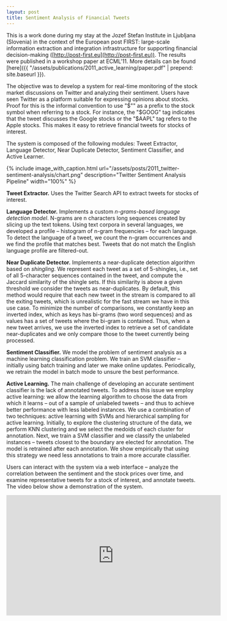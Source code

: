 ```yaml
---
layout: post
title: Sentiment Analysis of Financial Tweets
---
```



This is a work done during my stay at the Jozef Stefan Institute in Ljubljana (Slovenia) in the context of the European post FIRST: large-scale information extraction and integration infrastructure for supporting financial decision-making ([http://post-first.eu](http://post-first.eu)). The results were published in a workshop paper at ECML'11. More details can be found [here]({{ "/assets/publications/2011_active_learning/paper.pdf" | prepend: site.baseurl }}).

The objective was to develop a system for real-time monitoring of the stock market discussions on Twitter and analyzing their sentiment. Users have seen Twitter as a platform suitable for expressing opinions about stocks. Proof for this is the informal convention to use "$"" as a prefix to the stock symbol when referring to a stock. For instance, the "$GOOG" tag indicates that the tweet discusses the Google stocks or the "$AAPL" tag refers to the Apple stocks. This makes it easy to retrieve financial tweets for stocks of interest.

The system is composed of the following modules: Tweet Extractor, Language Detector, Near Duplicate Detector, Sentiment Classifier, and Active Learner.

{% 
	include image_with_caption.html 
	url="/assets/posts/2011_twitter-sentiment-analysis/chart.png" 
	description="Twitter Sentiment Analysis Pipeline"
	width="100%" 
%}

**Tweet Extractor.** Uses the Twitter Search API to extract tweets for stocks of interest.

**Language Detector.** Implements a custom *n-grams-based language detection model*. N-grams are n characters long sequences created by slicing up the text tokens. Using text corpora in several languages, we developed a profile – histogram of n-gram frequencies – for each language. To detect the language of a tweet, we count the n-gram occurrences and we find the profile that matches best. Tweets that do not match the English language profile are filtered-out.

**Near Duplicate Detector.** Implements a near-duplicate detection algorithm based on *shingling*. We represent each tweet as a set of 5-shingles, i.e., set of all 5-character sequences contained in the tweet, and compute the Jaccard similarity of the shingle sets. If this similarity is above a given threshold we consider the tweets as near-duplicates. By default, this method would require that each new tweet in the stream is compared to all the exiting tweets, which is unrealistic for the fast stream we have in this use case. To minimize the number of comparisons, we constantly keep an inverted index, which as keys has bi-grams (two word sequences) and as values has a set of tweets where the bi-gram is contained. Thus, when a new tweet arrives, we use the inverted index to retrieve a set of candidate near-duplicates and we only compare those to the tweet currently being processed.

**Sentiment Classifier.** We model the problem of sentiment analysis as a machine learning classification problem. We train an SVM classifier – initially using batch training and later we make online updates. Periodically, we retrain the model in batch mode to unsure the best performance.

**Active Learning.** The main challenge of developing an accurate sentiment classifier is the lack of annotated tweets. To address this issue we employ active learning: we allow the learning algorithm to choose the data from which it learns – out of a sample of unlabeled tweets – and thus to achieve better performance with less labeled instances. We use a combination of two techniques: active learning with SVMs and hierarchical sampling for active learning. Initially, to explore the clustering structure of the data, we perform KNN clustering and we select the medoids of each cluster for annotation. Next, we train a SVM classifier and we classify the unlabeled instances – tweets closest to the boundary are elected for annotation. The model is retrained after each annotation. We show empirically that using this strategy we need less annotations to train a more accurate classifier.

Users can interact with the system via a web interface – analyze the correlation between the sentiment and the stock prices over time, and examine representative tweets for a stock of interest, and annotate tweets. The video below show a demonstration of the system.

<iframe width="560" height="315" src="https://www.youtube.com/embed/U3suxjDmHQA" frameborder="0" allowfullscreen></iframe>

